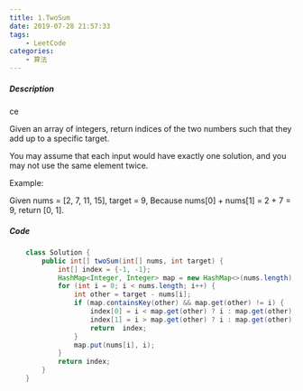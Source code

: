 ```yaml
---
title: 1.TwoSum
date: 2019-07-28 21:57:33
tags:
    - LeetCode
categories:
    - 算法
---
```


##### Description

ce

Given an array of integers, return indices of the two numbers such that they add up to a specific target.

You may assume that each input would have exactly one solution, and you may not use the same element twice.

Example:

Given nums = [2, 7, 11, 15], target = 9,
Because nums[0] + nums[1] = 2 + 7 = 9,
return [0, 1].

##### Code

```Java
    class Solution {
        public int[] twoSum(int[] nums, int target) {
            int[] index = {-1, -1};
            HashMap<Integer, Integer> map = new HashMap<>(nums.length);
            for (int i = 0; i < nums.length; i++) {
                int other = target - nums[i];
                if (map.containsKey(other) && map.get(other) != i) {
                    index[0] = i < map.get(other) ? i : map.get(other);
                    index[1] = i > map.get(other) ? i : map.get(other);
                    return  index;
                }
                map.put(nums[i], i);
            }
            return index;
        }
    }
```
